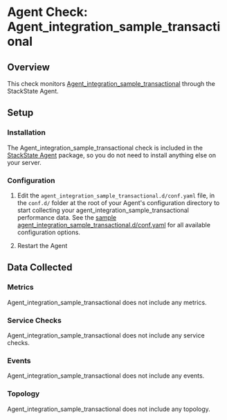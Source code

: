 # Agent Check: Agent_integration_sample_transactional

## Overview

This check monitors [Agent_integration_sample_transactional][1] through the StackState Agent.

## Setup

### Installation

The Agent_integration_sample_transactional check is included in the [StackState Agent][2] package, so you do not
need to install anything else on your server.

### Configuration

1. Edit the `agent_integration_sample_transactional.d/conf.yaml` file, in the `conf.d/` folder at the root of your
   Agent's configuration directory to start collecting your agent_integration_sample_transactional performance data.
   See the [sample agent_integration_sample_transactional.d/conf.yaml][2] for all available configuration options.

2. Restart the Agent

## Data Collected

### Metrics

Agent_integration_sample_transactional does not include any metrics.

### Service Checks

Agent_integration_sample_transactional does not include any service checks.

### Events

Agent_integration_sample_transactional does not include any events.

### Topology

Agent_integration_sample_transactional does not include any topology.

[1]: https://docs.stackstate.com/develop/agent_check/how_to_develop_agent_checks
[2]: https://github.com/StackVista/stackstate-agent-integrations/blob/master/agent_integration_sample_transactional/stackstate_checks/agent_integration_sample_transactional/data/conf.yaml.example
